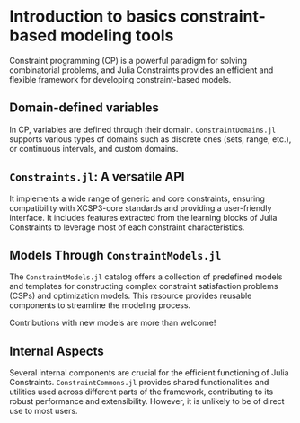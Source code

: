 # Introduction to basics constraint-based modeling tools

Constraint programming (CP) is a powerful paradigm for solving combinatorial problems, and Julia Constraints provides an efficient and flexible framework for developing constraint-based models.

## Domain-defined variables

In CP, variables are defined through their domain. `ConstraintDomains.jl` supports various types of domains such as discrete ones (sets, range, etc.), or continuous intervals, and custom domains.

## `Constraints.jl`: A versatile API

It implements a wide range of generic and core constraints, ensuring compatibility with XCSP3-core standards and providing a user-friendly interface. It includes features extracted from the learning blocks of Julia Constraints to leverage most of each constraint characteristics.

## Models Through `ConstraintModels.jl`

The `ConstraintModels.jl` catalog offers a collection of predefined models and templates for constructing complex constraint satisfaction problems (CSPs) and optimization models. This resource provides reusable components to streamline the modeling process.

Contributions with new models are more than welcome!

## Internal Aspects

Several internal components are crucial for the efficient functioning of Julia Constraints. `ConstraintCommons.jl` provides shared functionalities and utilities used across different parts of the framework, contributing to its robust performance and extensibility. However, it is unlikely to be of direct use to most users.
